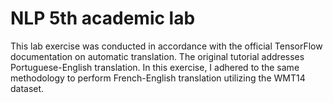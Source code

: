 # NLP 5th academic lab
This lab exercise was conducted in accordance with the official TensorFlow documentation on automatic translation. The original tutorial addresses Portuguese-English translation. In this exercise, I adhered to the same methodology to perform French-English translation utilizing the WMT14 dataset.
